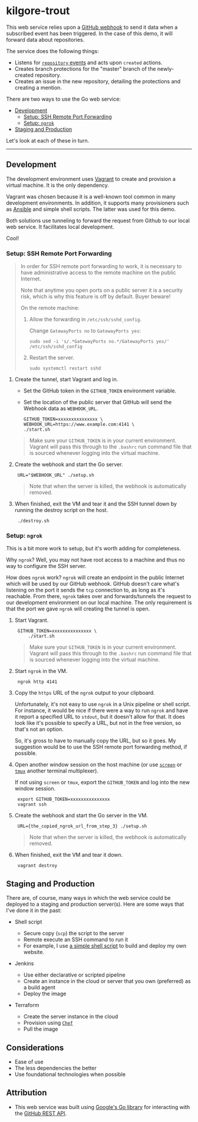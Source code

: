 # kilgore-trout

This web service relies upon a [GitHub webhook] to send it data when a subscribed event has been triggered.  In the case of this demo, it will forward data about repositories.

The service does the following things:

- Listens for [`repository` events] and acts upon `created` actions.
- Creates branch protections for the "master" branch of the newly-created repository.
- Creates an issue in the new repository, detailing the protections and creating a mention.

There are two ways to use the Go web service:

- [Development](#development)
    + [Setup: SSH Remote Port Forwarding](#setup-ssh-remote-port-forwarding)
    + [Setup: `ngrok`](#setup-ngrok)
- [Staging and Production](#staging-and-production)

Let's look at each of these in turn.

---

## Development

The development environment uses [Vagrant] to create and provision a virtual machine.  It is the only dependency.

Vagrant was chosen because it is a well-known tool common in many development environments.  In addition, it supports many provisioners such as [Ansible] and simple shell scripts.  The latter was used for this demo.

Both solutions use tunneling to forward the request from Github to our local web service.  It facilitates local development.

Cool!

### Setup: SSH Remote Port Forwarding

> In order for SSH remote port forwarding to work, it is necessary to have administrative access to the remote machine on the public Internet.
>
> Note that anytime you open ports on a public server it is a security risk, which is why this feature is off by default.  Buyer beware!
>
> On the remote machine:
>
> 1. Allow the forwarding in `/etc/ssh/sshd_config`.
>
>    Change `GatewayPorts no` to `GatewayPorts yes`:
>
>        sudo sed -i 's/.*GatewayPorts no.*/GatewayPorts yes/' /etc/ssh/sshd_config
>
> 1. Restart the server.
>
>        sudo systemctl restart sshd

1. Create the tunnel, start Vagrant and log in.

    - Set the GitHub token in the `GITHUB_TOKEN` environment variable.
    - Set the location of the public server that GitHub will send the Webhook data as `WEBHOOK_URL`.

          GITHUB_TOKEN=xxxxxxxxxxxxxxx \
          WEBHOOK_URL=https://www.example.com:4141 \
          ./start.sh

    > Make sure your `GITHUB_TOKEN` is in your current environment.  Vagrant will pass this through to the `.bashrc` run command file that is sourced whenever logging into the virtual machine.

1. Create the webhook and start the Go server.

        URL="$WEBHOOK_URL" ./setup.sh

    > Note that when the server is killed, the webhook is automatically removed.

1. When finished, exit the VM and tear it and the SSH tunnel down by running the destroy script on the host.

        ./destroy.sh

### Setup: `ngrok`

This is a bit more work to setup, but it's worth adding for completeness.

Why `ngrok`?  Well, you may not have root access to a machine and thus no way to configure the SSH server.

How does `ngrok` work?  `ngrok` will create an endpoint in the public Internet which will be used by our GitHub webhook.  GitHub doesn't care what's listening on the port it sends the `tcp` connection to, as long as it's reachable.  From there, `ngrok` takes over and forwards/tunnels the request to our development environment on our local machine.  The only requirement is that the port we gave `ngrok` will creating the tunnel is open.

1. Start Vagrant.

        GITHUB_TOKEN=xxxxxxxxxxxxxxx \
            ./start.sh

    > Make sure your `GITHUB_TOKEN` is in your current environment.  Vagrant will pass this through to the `.bashrc` run command file that is sourced whenever logging into the virtual machine.

1. Start `ngrok` in the VM.

        ngrok http 4141

1. Copy the `https` URL of the `ngrok` output to your clipboard.

    Unfortunately, it's not easy to use `ngrok` in a Unix pipeline or shell script.  For instance, it would be nice if there were a way to run `ngrok` and have it report a specified URL to `stdout`, but it doesn't allow for that.  It does look like it's possible to specify a URL, but not in the free version, so that's not an option.

    So, it's gross to have to manually copy the URL, but so it goes.  My suggestion would be to use the SSH remote port forwarding method, if possible.

1. Open another window session on the host machine (or use [`screen`] or [`tmux`] another terminal multiplexer).

    If not using `screen` or `tmux`, export the `GITHUB_TOKEN` and log into the new window session.

        export GITHUB_TOKEN=xxxxxxxxxxxxxxx
        vagrant ssh

1. Create the webhook and start the Go server in the VM.

        URL={the_copied_ngrok_url_from_step_3} ./setup.sh

    > Note that when the server is killed, the webhook is automatically removed.

1. When finished, exit the VM and tear it down.

        vagrant destroy

## Staging and Production

There are, of course, many ways in which the web service could be deployed to a staging and production server(s).  Here are some ways that I've done it in the past:

- Shell script

    + Secure copy (`scp`) the script to the server
    + Remote execute an SSH command to run it
    + For example, I use [a simple shell script] to build and deploy my own website.

- Jenkins

    + Use either declarative or scripted pipeline
    + Create an instance in the cloud or server that you own (preferred) as a build agent
    + Deploy the image

- Terraform

    + Create the server instance in the cloud
    + Provision using [`Chef`]
    + Pull the image

## Considerations

- Ease of use
- The less dependencies the better
- Use foundational technologies when possible

## Attribution

- This web service was built using [Google's Go library] for interacting with the [GitHub REST API].

[GitHub webhook]: https://docs.github.com/en/github-ae@latest/developers/webhooks-and-events/webhooks
[`repository` events]: https://docs.github.com/en/github-ae@latest/developers/webhooks-and-events/webhooks/webhook-events-and-payloads#repository
[Vagrant]: https://www.vagrantup.com/
[Ansible]: https://www.ansible.com/
[`screen`]: https://www.man7.org/linux/man-pages/man1/screen.1.html
[`tmux`]: https://github.com/tmux/tmux
[Pull an image from Docker Hub]: https://hub.docker.com/
[Docker Engine]: https://docs.docker.com/engine/
[`ngrok`]: https://ngrok.com/
[Google's Go library]: https://github.com/google/go-github
[GitHub REST API]: https://docs.github.com/en/github-ae@latest/rest
[a simple shell script]: https://github.com/btoll/benjamintoll.com/blob/master/build_and_deploy.sh
[`Chef`]: https://docs.chef.io/ruby/

